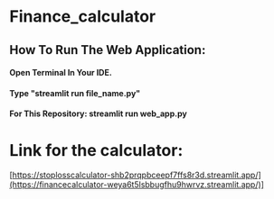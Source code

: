 # Finance_calculator

## How To Run The Web Application:
#### Open Terminal In Your IDE.
#### Type "streamlit run file_name.py"
#### For This Repository: streamlit run web_app.py

# Link for the calculator:
[https://stoplosscalculator-shb2prqpbceepf7ffs8r3d.streamlit.app/](https://financecalculator-weya6t5lsbbugfhu9hwrvz.streamlit.app/)]
